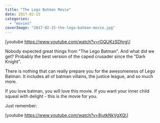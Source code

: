 ```yaml
---
title: "The Lego Batman Movie"
date: 2017-02-15
categories:
  - "movies"
coverImage: "2017-02-15-the-lego-batman-movie.jpg"
---
```


\[youtube https://www.youtube.com/watch?v=rGQUKzSDhrg\]

Nobody expected great things from "The Lego Batman". And what did we get? Probably the best version of the caped crusader since the "Dark Knight".

There is nothing that can really prepare you for the awesomeness of Lego Batman. It includes all of batman villains, the justice league, and so much more.

If you love batman, you will love this movie. If you want your inner child squeal with delight - this is the movie for you.

Just remember:

\[youtube https://www.youtube.com/watch?v=8jutkNkVgXQ\]
